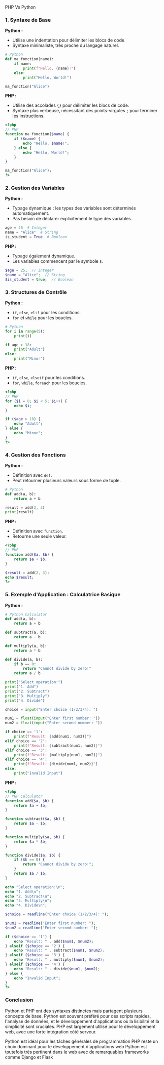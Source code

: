 PHP Vs Python

### 1. Syntaxe de Base

**Python :**

- Utilise une indentation pour délimiter les blocs de code.
- Syntaxe minimaliste, très proche du langage naturel.

```python
# Python
def ma_fonction(name):
    if name:
        print(f"Hello, {name}!")
    else:
        print("Hello, World!")

ma_fonction("Alice")
```

**PHP :**

- Utilise des accolades `{}` pour délimiter les blocs de code.
- Syntaxe plus verbeuse, nécessitant des points-virgules `;` pour terminer les instructions.

```php
<?php
// PHP
function ma_fonction($name) {
    if ($name) {
        echo "Hello, $name!";
    } else {
        echo "Hello, World!";
    }
}

ma_fonction("Alice");
?>
```

### 2. Gestion des Variables

**Python :**

- Typage dynamique : les types des variables sont déterminés automatiquement.
- Pas besoin de déclarer explicitement le type des variables.

```python
age = 25  # Integer
name = "Alice"  # String
is_student = True  # Boolean
```

**PHP :**

- Typage également dynamique.
- Les variables commencent par le symbole `$`.

```php
$age = 25;  // Integer
$name = "Alice";  // String
$is_student = true;  // Boolean
```

### 3. Structures de Contrôle

**Python :**

- `if`, `else`, `elif` pour les conditions.
- `for` et `while` pour les boucles.

```python
# Python
for i in range(5):
    print(i)

if age > 18:
    print("Adult")
else:
    print("Minor")
```

**PHP :**

- `if`, `else`, `elseif` pour les conditions.
- `for`, `while`, `foreach` pour les boucles.

```php
<?php
// PHP
for ($i = 0; $i < 5; $i++) {
    echo $i;
}

if ($age > 18) {
    echo "Adult";
} else {
    echo "Minor";
}
?>
```

### 4. Gestion des Fonctions

**Python :**

- Définition avec `def`.
- Peut retourner plusieurs valeurs sous forme de tuple.

```python
# Python
def add(a, b):
    return a + b

result = add(2, 3)
print(result)
```

**PHP :**

- Définition avec `function`.
- Retourne une seule valeur.

```php
<?php
// PHP
function add($a, $b) {
    return $a + $b;
}

$result = add(2, 3);
echo $result;
?>
```

### 5. Exemple d'Application : Calculatrice Basique

**Python :**

```python
# Python Calculator
def add(a, b):
    return a + b

def subtract(a, b):
    return a - b

def multiply(a, b):
    return a * b

def divide(a, b):
    if b == 0:
        return "Cannot divide by zero!"
    return a / b

print("Select operation:")
print("1. Add")
print("2. Subtract")
print("3. Multiply")
print("4. Divide")

choice = input("Enter choice (1/2/3/4): ")

num1 = float(input("Enter first number: "))
num2 = float(input("Enter second number: "))

if choice == '1':
    print(f"Result: {add(num1, num2)}")
elif choice == '2':
    print(f"Result: {subtract(num1, num2)}")
elif choice == '3':
    print(f"Result: {multiply(num1, num2)}")
elif choice == '4':
    print(f"Result: {divide(num1, num2)}")
else:
    print("Invalid Input")
```

**PHP :**

```php
<?php
// PHP Calculator
function add($a, $b) {
    return $a + $b;
}

function subtract($a, $b) {
    return $a - $b;
}

function multiply($a, $b) {
    return $a * $b;
}

function divide($a, $b) {
    if ($b == 0) {
        return "Cannot divide by zero!";
    }
    return $a / $b;
}

echo "Select operation:\n";
echo "1. Add\n";
echo "2. Subtract\n";
echo "3. Multiply\n";
echo "4. Divide\n";

$choice = readline("Enter choice (1/2/3/4): ");

$num1 = readline("Enter first number: ");
$num2 = readline("Enter second number: ");

if ($choice == '1') {
    echo "Result: " . add($num1, $num2);
} elseif ($choice == '2') {
    echo "Result: " . subtract($num1, $num2);
} elseif ($choice == '3') {
    echo "Result: " . multiply($num1, $num2);
} elseif ($choice == '4') {
    echo "Result: " . divide($num1, $num2);
} else {
    echo "Invalid Input";
}
?>
```

### Conclusion

Python et PHP ont des syntaxes distinctes mais partagent plusieurs concepts de base. 
Python est souvent préféré pour des scripts rapides, l'analyse de données, et le développement d'applications où la lisibilité et la simplicité sont cruciales. 
PHP est largement utilisé pour le développement web, avec une forte intégration côté serveur.

Python est idéal pour les tâches générales de programmation
PHP reste un choix dominant pour le développement d'applications web
Python est toutefois très pertinent dans le web avec de remarquables frameworks comme Django et Flask

